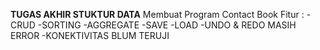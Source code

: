 **TUGAS AKHIR STUKTUR DATA**
Membuat Program Contact Book
Fitur :
-CRUD
-SORTING
-AGGREGATE
-SAVE
-LOAD
-UNDO & REDO MASIH ERROR
-KONEKTIVITAS BLUM TERUJI
